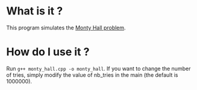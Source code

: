 # What is it ?
This program simulates the [Monty Hall problem](https://en.wikipedia.org/wiki/Monty_Hall_problem).

# How do I use it ?
Run `g++ monty_hall.cpp -o monty_hall`. If you want to change the number of tries, simply modify the value of nb_tries in the main (the default is 1000000).

